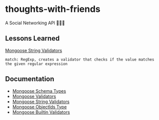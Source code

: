 # thoughts-with-friends

A Social Networking API 🐻🦊🐼

## Lessons Learned

[Mongoose String Validators](https://mongoosejs.com/docs/schematypes.html#string-validators)

```
match: RegExp, creates a validator that checks if the value matches the given regular expression
```

## Documentation

- [Mongoose Schema Types](https://mongoosejs.com/docs/schematypes.html)
- [Mongoose Validators](https://mongoosejs.com/docs/validation.html)
- [Mongoose String Validators](https://mongoosejs.com/docs/schematypes.html#string-validators)
- [Mongoose ObjectIds Type](https://mongoosejs.com/docs/schematypes.html#objectids)
- [Mongoose Builtin Validators](https://mongoosejs.com/docs/validation.html#built-in-validators)
